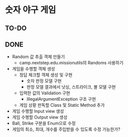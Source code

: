 # 숫자 야구 게임

## TO-DO

## DONE
* Random 값 추출 객체 만들기
    * camp.nextstep.edu.missionutils의 Randoms 사용하기
* 게임을 수행할 객체 생성
    * 정답 체크할 객체 생성 및 구현
        * 숫자 판정 모델 구현
        * 판정 모델 결과에서 낫싱, 스트라이크, 볼 모델 구현
    * 입력한 값의 Validation 구현
        * IllegalArgumentException 구조 구현
    * 게임 상황 판독할 Class 및 Static Method 추가
* 게임 수행할 Input view 생성
* 게임 수행할 Output view 생성
* Ball, Strike 구분을 Enum으로 수정
* 게임의 최소, 최대, 개수를 주입받을 수 있도록 수정 가능한가?